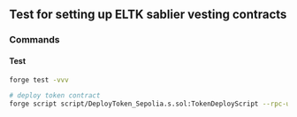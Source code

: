 ## Test for setting up ELTK sablier vesting contracts

### Commands

#### Test

```bash
forge test -vvv

# deploy token contract
forge script script/DeployToken_Sepolia.s.sol:TokenDeployScript --rpc-url $SEPOLIA_RPC_URL --verify --broadcast
```
